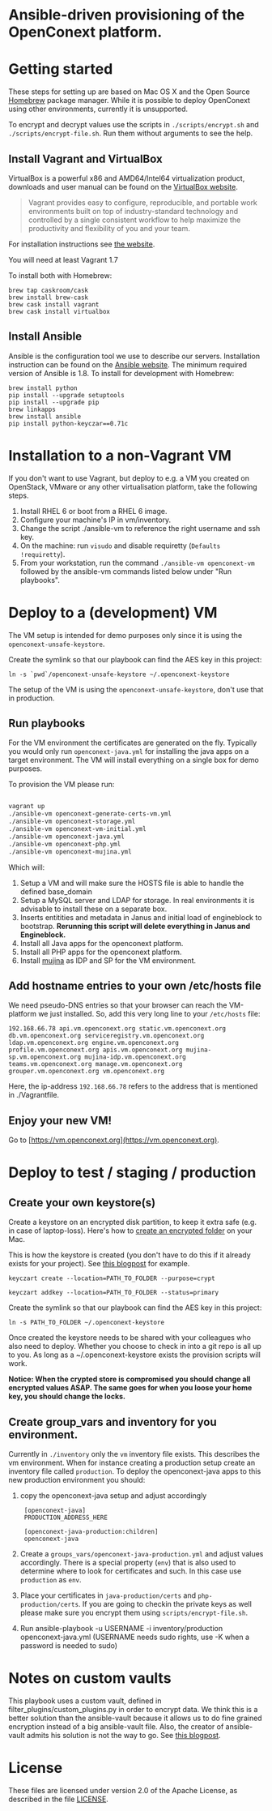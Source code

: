 Ansible-driven provisioning of the OpenConext platform.
==============================

# Getting started

These steps for setting up are based on Mac OS X and the Open Source [Homebrew](http://brew.sh) package manager. 
While it is possible to deploy OpenConext using other environments, currently it is unsupported.

To encrypt and decrypt values use the scripts in `./scripts/encrypt.sh` and `./scripts/encrypt-file.sh`. Run them without arguments to see the help.

## Install Vagrant and VirtualBox

VirtualBox is a powerful x86 and AMD64/Intel64 virtualization product, downloads and user manual can be found on the [VirtualBox website](https://www.virtualbox.org/wiki/Downloads).
> Vagrant provides easy to configure, reproducible, and portable work environments built on top of industry-standard technology and controlled by a single consistent workflow to help maximize the productivity and flexibility of you and your team.

For installation instructions see [the website](https://docs.vagrantup.com/v2/installation/index.html).

You will need at least Vagrant 1.7

To install both with Homebrew:

    brew tap caskroom/cask
    brew install brew-cask
    brew cask install vagrant
    brew cask install virtualbox

## Install Ansible

Ansible is the configuration tool we use to describe our servers.
Installation instruction can be found on the [Ansible website](http://docs.ansible.com/intro_installation.html).
The minimum required version of Ansible is 1.8.
To install for development with Homebrew:

    brew install python
    pip install --upgrade setuptools
    pip install --upgrade pip
    brew linkapps
    brew install ansible
    pip install python-keyczar==0.71c

# Installation to a non-Vagrant VM

If you don't want to use Vagrant, but deploy to e.g. a VM you created on
OpenStack, VMware or any other virtualisation platform, take the following steps.

1. Install RHEL 6 or boot from a RHEL 6 image.
2. Configure your machine's IP in vm/inventory.
3. Change the script ./ansible-vm to reference the right username and ssh key.
4. On the machine: run `visudo` and disable requiretty (`Defaults !requiretty`).
5. From your workstation, run the command `./ansible-vm openconext-vm` followed by the ansible-vm commands listed below under "Run playbooks".

# Deploy to a (development) VM

The VM setup is intended for demo purposes only since it is using the `openconext-unsafe-keystore`.

Create the symlink so that our playbook can find the AES key in this project:

```
ln -s `pwd`/openconext-unsafe-keystore ~/.openconext-keystore
```

The setup of the VM is using the `openconext-unsafe-keystore`, don't use that in production.


## Run playbooks

For the VM environment the certificates are generated on the fly. Typically you would only run `openconext-java.yml` for installing the java apps on a target environment.
The VM will install everything on a single box for demo purposes.

To provision the VM please run:


```bash

vagrant up
./ansible-vm openconext-generate-certs-vm.yml
./ansible-vm openconext-storage.yml
./ansible-vm openconext-vm-initial.yml
./ansible-vm openconext-java.yml
./ansible-vm openconext-php.yml
./ansible-vm openconext-mujina.yml
```

Which will:

1. Setup a VM and will make sure the HOSTS file is able to handle the defined base_domain
2. Setup a MySQL server and LDAP for storage. In real environments it is advisable to install these on a separate box.
3. Inserts entitities and metadata in Janus and initial load of engineblock to bootstrap. **Rerunning this script will delete everything in Janus and Engineblock.**
4. Install all Java apps for the openconext platform.
5. Install all PHP apps for the openconext platform.
6. Install [mujina](https://github.com/OpenConext/Mujina) as IDP and SP for the VM environment.

## Add hostname entries to your own /etc/hosts file

We need pseudo-DNS entries so that your browser can reach the VM-platform we just installed. So, add this very long line to your `/etc/hosts` file:

```
192.168.66.78 api.vm.openconext.org static.vm.openconext.org db.vm.openconext.org serviceregistry.vm.openconext.org ldap.vm.openconext.org engine.vm.openconext.org profile.vm.openconext.org apis.vm.openconext.org mujina-sp.vm.openconext.org mujina-idp.vm.openconext.org teams.vm.openconext.org manage.vm.openconext.org grouper.vm.openconext.org vm.openconext.org
```

Here, the ip-address `192.168.66.78` refers to the address that is mentioned in ./Vagrantfile.

## Enjoy your new VM!

Go to [https://vm.openconext.org](https://vm.openconext.org).

# Deploy to test / staging / production

## Create your own keystore(s)

Create a keystore on an encrypted disk partition, to keep it extra safe (e.g. in case of laptop-loss).
Here's how to [create an encrypted folder](http://apple.stackexchange.com/questions/129720/how-can-i-encrypt-a-folder-in-os-x-mavericks) on your Mac.

This is how the keystore is created (you don't have to do this if it already exists for your project).
See [this blogpost](http://www.saltycrane.com/blog/2011/10/notes-using-keyczar-and-python/) for example.

`keyczart create --location=PATH_TO_FOLDER --purpose=crypt`

`keyczart addkey --location=PATH_TO_FOLDER --status=primary`

Create the symlink so that our playbook can find the AES key in this project:

`ln -s PATH_TO_FOLDER ~/.openconext-keystore`

Once created the keystore needs to be shared with your colleagues who also need to deploy. Whether you choose to check in into a git repo is all up to you.
As long as a ~/.openconext-keystore exists the provision scripts will work.

**Notice: When the crypted store is compromised you should change all encrypted values ASAP. The same goes for when you loose your home key, you should change the locks.**

## Create group_vars and inventory for you environment.

Currently in `./inventory` only the `vm` inventory file exists. This describes the vm environment. When for instance creating a production setup create an inventory file called `production`.
To deploy the openconext-java apps to this new production environment you should:

1. copy the openconext-java setup and adjust accordingly

        [openconext-java]
        PRODUCTION_ADDRESS_HERE

        [openconext-java-production:children]
        openconext-java

2. Create a `groups_vars/openconext-java-production.yml` and adjust values accordingly. There is a special property (`env`) that is also used to determine where to look for certificates and such.
    In this case use `production` as `env`.

3. Place your certificates in `java-production/certs` and `php-production/certs`. If you are going to checkin the private keys as well please make sure you encrypt them using `scripts/encrypt-file.sh`.

4. Run ansible-playbook -u USERNAME -i inventory/production openconext-java.yml (USERNAME needs sudo rights, use -K when a password is needed to sudo)

# Notes on custom vaults

This playbook uses a custom vault, defined in filter_plugins/custom_plugins.py in order to encrypt data. We think this is a better solution than the ansible-vault because it allows us to do fine grained encryption instead of a big ansible-vault file.
Also, the creator of ansible-vault admits his solution is not the way to go. See [this blogpost](http://jpmens.net/2014/02/22/my-thoughts-on-ansible-s-vault/).

# License

These files are licensed under version 2.0 of the Apache License, as described in the file [LICENSE](LICENSE).
